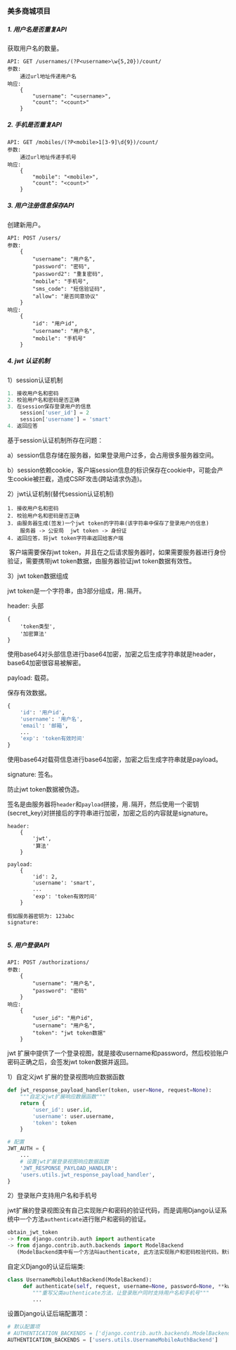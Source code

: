 ### 美多商城项目

##### 1. 用户名是否重复API

获取用户名的数量。

```http
API: GET /usernames/(?P<username>\w{5,20})/count/
参数:
	通过url地址传递用户名
响应:
	{
       	"username": "<username>",
       	"count": "<count>"
	}
```

##### 2. 手机是否重复API

```http
API: GET /mobiles/(?P<mobile>1[3-9]\d{9})/count/
参数:
	通过url地址传递手机号
响应:
	{
       	"mobile": "<mobile>",
       	"count": "<count>"
	}
```

##### 3. 用户注册信息保存API

创建新用户。

```http
API: POST /users/
参数:
	{
        "username": "用户名",
        "password": "密码",
        "password2": "重复密码",
        "mobile": "手机号",
        "sms_code": "短信验证码",
        "allow": "是否同意协议"
	}
响应:
	{
        "id": "用户id",
        "username": "用户名",
        "mobile": "手机号"
	}
```

##### 4. jwt 认证机制

1）session认证机制

```python
1. 接收用户名和密码
2. 校验用户名和密码是否正确
3. 在session保存登录用户的信息
	session['user_id'] = 2
	session['username'] = 'smart'
4. 返回应答
```

基于session认证机制所存在问题：

a）session信息存储在服务器，如果登录用户过多，会占用很多服务器空间。

b）session依赖cookie，客户端session信息的标识保存在cookie中，可能会产生cookie被拦截，造成CSRF攻击(跨站请求伪造)。

2）jwt认证机制(替代session认证机制)

```
1. 接收用户名和密码
2. 校验用户名和密码是否正确
3. 由服务器生成(签发)一个jwt token的字符串(该字符串中保存了登录用户的信息)
	服务器 -> 公安局  jwt token -> 身份证
4. 返回应答，将jwt token字符串返回给客户端
```

​	客户端需要保存jwt token，并且在之后请求服务器时，如果需要服务器进行身份验证，需要携带jwt token数据，由服务器验证jwt token数据有效性。

3）jwt token数据组成

jwt token是一个字符串，由3部分组成，用`.`隔开。

header: 头部

```
{
    'token类型',
    '加密算法'
}
```

使用base64对头部信息进行base64加密，加密之后生成字符串就是header，base64加密很容易被解密。

payload: 载荷。

保存有效数据。

```python
{
    'id': '用户id',
    'username': '用户名',
    'email': '邮箱',
    ...
    'exp': 'token有效时间'
}
```

使用base64对载荷信息进行base64加密，加密之后生成字符串就是payload。

signature: 签名。

防止jwt token数据被伪造。

签名是由服务器将`header`和`payload`拼接，用`.`隔开，然后使用一个密钥(secret_key)对拼接后的字符串进行加密，加密之后的内容就是signature。

```
header:
	{
        'jwt',
        '算法'
	}

payload:
	{
        'id': 2,
        'username': 'smart',
        ...
        'exp': 'token有效时间'
	}
	
假如服务器密钥为: 123abc
signature:
	
```

##### 5. 用户登录API

```http
API: POST /authorizations/
参数:
	{
        "username": "用户名",
        "password": "密码"
	}
响应:
	{
        "user_id": "用户id",
        "username": "用户名",
        "token": "jwt token数据"
	}
```

jwt 扩展中提供了一个登录视图，就是接收username和password，然后校验账户密码正确之后，会签发jwt token数据并返回。

1）自定义jwt 扩展的登录视图响应数据函数

```python
def jwt_response_payload_handler(token, user=None, request=None):
    """自定义jwt扩展响应数据函数"""
    return {
        'user_id': user.id,
        'username': user.username,
        'token': token
    }

# 配置
JWT_AUTH = {
    ...
    # 设置jwt扩展登录视图响应数据函数
    'JWT_RESPONSE_PAYLOAD_HANDLER':
    'users.utils.jwt_response_payload_handler',
}
```

2）登录账户支持用户名和手机号

jwt扩展的登录视图没有自己实现账户和密码的验证代码，而是调用Django认证系统中一个方法`authenticate`进行账户和密码的验证。

```python
obtain_jwt_token
-> from django.contrib.auth import authenticate
-> from django.contrib.auth.backends import ModelBackend
   (ModelBackend类中有一个方法叫authenticate, 此方法实现账户和密码校验代码，默认账户仅支持用户名)
```

自定义Django的认证后端类:

```python
class UsernameMobileAuthBackend(ModelBackend):
	 def authenticate(self, request, username=None, password=None, **kwargs):
     	"""重写父类authenticate方法，让登录账户同时支持用户名和手机号"""
        ...
```

设置Django认证后端配置项：

```python
# 默认配置项
# AUTHENTICATION_BACKENDS = ['django.contrib.auth.backends.ModelBackend']
AUTHENTICATION_BACKENDS = ['users.utils.UsernameMobileAuthBackend']
```